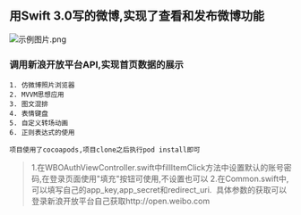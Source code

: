 ## 用Swift 3.0写的微博,实现了查看和发布微博功能

![示例图片.png](http://upload-images.jianshu.io/upload_images/2764759-481324e1e3e13f73.png?imageMogr2/auto-orient/strip%7CimageView2/2/w/1240)

### 调用新浪开放平台API,实现首页数据的展示
```
1. 仿微博照片浏览器
2. MVVM思想应用
3. 图文混排
4. 表情键盘
5. 自定义转场动画
6. 正则表达式的使用
```
`项目使用了cocoapods,项目clone之后执行pod install即可`

>1.在WBOAuthViewController.swift中fillItemClick方法中设置默认的账号密码,在登录页面使用"填充"按钮可使用,不设置也可以 2.在Common.swift中,可以填写自己的app_key,app_secret和redirect_uri.  具体参数的获取可以登录新浪开放平台自己获取http://open.weibo.com
